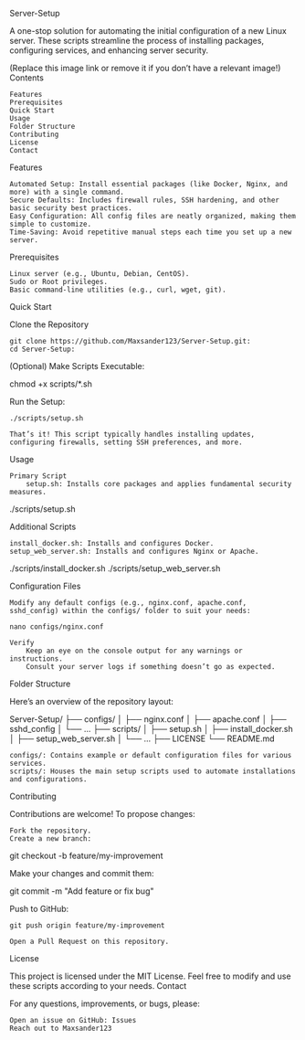 Server-Setup

A one-stop solution for automating the initial configuration of a new Linux server. These scripts streamline the process of installing packages, configuring services, and enhancing server security.

(Replace this image link or remove it if you don’t have a relevant image!)
Contents

    Features
    Prerequisites
    Quick Start
    Usage
    Folder Structure
    Contributing
    License
    Contact

Features

    Automated Setup: Install essential packages (like Docker, Nginx, and more) with a single command.
    Secure Defaults: Includes firewall rules, SSH hardening, and other basic security best practices.
    Easy Configuration: All config files are neatly organized, making them simple to customize.
    Time-Saving: Avoid repetitive manual steps each time you set up a new server.

Prerequisites

    Linux server (e.g., Ubuntu, Debian, CentOS).
    Sudo or Root privileges.
    Basic command-line utilities (e.g., curl, wget, git).

Quick Start

Clone the Repository
    
    git clone https://github.com/Maxsander123/Server-Setup.git:
    cd Server-Setup:

(Optional) Make Scripts Executable:

chmod +x scripts/*.sh

Run the Setup:

    ./scripts/setup.sh

    That’s it! This script typically handles installing updates, configuring firewalls, setting SSH preferences, and more.

Usage

    Primary Script
        setup.sh: Installs core packages and applies fundamental security measures.

./scripts/setup.sh

Additional Scripts

    install_docker.sh: Installs and configures Docker.
    setup_web_server.sh: Installs and configures Nginx or Apache.

./scripts/install_docker.sh
./scripts/setup_web_server.sh

Configuration Files

    Modify any default configs (e.g., nginx.conf, apache.conf, sshd_config) within the configs/ folder to suit your needs:

    nano configs/nginx.conf

    Verify
        Keep an eye on the console output for any warnings or instructions.
        Consult your server logs if something doesn’t go as expected.

Folder Structure

Here’s an overview of the repository layout:

Server-Setup/
├── configs/
│   ├── nginx.conf
│   ├── apache.conf
│   ├── sshd_config
│   └── ...
├── scripts/
│   ├── setup.sh
│   ├── install_docker.sh
│   ├── setup_web_server.sh
│   └── ...
├── LICENSE
└── README.md

    configs/: Contains example or default configuration files for various services.
    scripts/: Houses the main setup scripts used to automate installations and configurations.

Contributing

Contributions are welcome! To propose changes:

    Fork the repository.
    Create a new branch:

git checkout -b feature/my-improvement

Make your changes and commit them:

git commit -m "Add feature or fix bug"

Push to GitHub:

    git push origin feature/my-improvement

    Open a Pull Request on this repository.

License

This project is licensed under the MIT License. Feel free to modify and use these scripts according to your needs.
Contact

For any questions, improvements, or bugs, please:

    Open an issue on GitHub: Issues
    Reach out to Maxsander123
